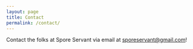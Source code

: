 ```yaml
---
layout: page
title: Contact
permalink: /contact/
---
```


Contact the folks at Spore Servant via email at [sporeservant@gmail.com](mailto:sporeservant@gmail.com)!

